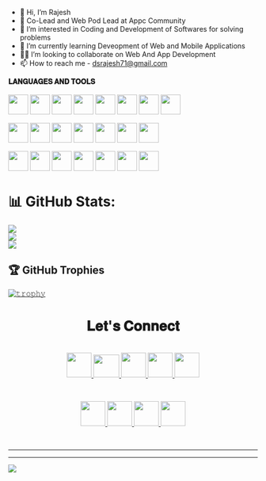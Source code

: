 - 👋 Hi, I’m Rajesh
- 🔰 Co-Lead and Web Pod Lead at Appc Community
- 👀 I’m interested in Coding and Development of Softwares for solving problems
- 🌱 I’m currently learning Deveopment of Web and Mobile Applications
- 🤝🏻 I’m looking to collaborate on Web And App Development
- 📫 How to reach me - dsrajesh71@gmail.com


**𝐋𝐀𝐍𝐆𝐔𝐀𝐆𝐄𝐒 𝐀𝐍𝐃 𝐓𝐎𝐎𝐋𝐒**
<br/>
<br/>
<a href="https://developer.android.com/"><code><img height="40" width="40" src="https://th.bing.com/th/id/R.29a2655fc28970d306e34a3a09639c5d?rik=AZ%2bypycrvk86Eg&riu=http%3a%2f%2fpngimg.com%2fuploads%2fandroid_logo%2fandroid_logo_PNG27.png&ehk=bfjboxpdYpOos3mkfOEcyBrCguPtJTdJ8%2f150RXZU%2b8%3d&risl=&pid=ImgRaw&r=0"></code></a>
<a href="https://java.com/"><code><img height="40" width="40" src="https://images.vexels.com/media/users/3/166401/isolated/preview/b82aa7ac3f736dd78570dd3fa3fa9e24-java-programming-language-icon-by-vexels.png"></code></a>
<a href="https://python.org/"><code><img height="40" width="40" src="https://sdlctraining.in/wp-content/uploads/2021/02/python-logo-980x980.png"></code></a>
<a href="https://firebase.google.com/"><code><img height="40" width="40" src="https://4.bp.blogspot.com/-Fxo_qnGJBj0/WRoDPNdlEII/AAAAAAAABF0/1mSHmv5gleQaCsHKEDgTB3DbNghjCXvZACLcB/s1600/logo_firebase_1920px_clr.png"></code></a>
<a href="https://mysql.com/"><code><img height="40" width="40" src="https://www.mysql.com/common/logos/logo-mysql-170x115.png"></code></a>
<a href="https://developer.mozilla.org/en-US/docs/Web/HTML"><code><img height="40" width="40" src="https://logos-download.com/wp-content/uploads/2017/07/HTML5_badge.png"></code></a>
<a href="https://eclipse.org/"><code><img height="40" width="40" src="https://www.macupdate.com/images/icons512/11662.png"></code></a>
<a href="https://cloud.google.com/"><code><img height="40" width="40" src="https://www.join.law/images/product/google/cloud-icon.png"></code></a>


<a href="https://developer.mozilla.org/en-US/docs/Web/CSS"><code><img height="40" width="40" src="https://cdn.iconscout.com/icon/free/png-256/css-131-722685.png"></code></a>
<a href="https://programiz.com/c-programming"><code><img height="40" width="40" src="https://cdn.iconscout.com/icon/free/png-512/c-programming-569564.png"></code></a>
<a href="https://programiz.com/cpp-programming"><code><img height="40" width="40" src="https://www.naveedashfaq.me/img/c++.png"></code></a>
<a href="https://jupyter.org/"><code><img height="40" width="40" src="https://upload.wikimedia.org/wikipedia/commons/thumb/3/38/Jupyter_logo.svg/1200px-Jupyter_logo.svg.png"></code></a>
<a href="https://developer.android.com/studio/"><code><img height="40" width="40" src="https://www.bing.com/th?id=AMMS_4dda58ba996776e9808695cd828b236a&w=110&h=110&c=7&rs=1&qlt=80&pcl=f9f9f9&o=6&cdv=1&dpr=1.12&pid=16.1"></code></a>
<a href="https://code.visualstudio.com"><code><img height="40" width="40" src="https://mobilemancerblog.blob.core.windows.net/blog/2020/08/vs-code-logo-transp.png"></code></a>
<a href="https://flutter.dev"><code><img height="40" width="40" src="https://iconape.com/wp-content/png_logo_vector/flutter.png"></code></a>


<a href="https://scikit-learn.org/"><code><img height="40" width="40" src="https://scikit-learn.org/stable/_static/scikit-learn-logo-small.png"></code></a>
<a href="https://tensorflow.org"><code><img height="40" width="40" src="https://cdn-images-1.medium.com/fit/c/72/72/1*iDQvKoz7gGHc6YXqvqWWZQ.png"></code></a>
<a href="https://mysql.com"><code><img height="40" width="40" src="https://www.mysql.com/common/logos/logo-mysql-170x115.png"></code></a>
<a href="https://matplotlib.org"><code><img height="40" width="40" src="https://www.bing.com/th?id=OSK.bcae16e4d22506fefc9cbcb0b4d270ae&w=120&h=120&c=7&rs=1&qlt=80&o=6&dpr=1.12&pid=SANGAM"></code></a>
<a href="https://pandas.pydata.org"><code><img height="40" width="40" src="https://th.bing.com/th/id/OIP.oyE3kok2cfWlq-WfLvZwRAHaEK?pid=ImgDet&rs=1"></code></a>
<a href="https://numpy.org"><code><img height="40" width="40" src="https://user-images.githubusercontent.com/50221806/86498222-c4c12800-bd39-11ea-9709-160ad4ba63e1.png"></code></a>
<a href="https://developer.mozilla.org/en-US/docs/Web/javascript"><code><img height="40" width="40" src="https://www.freepnglogos.com/uploads/javascript-png/javascript-vector-logo-yellow-png-transparent-javascript-vector-12.png"></code></a>




# 📊 GitHub Stats:
![](https://github-readme-stats.vercel.app/api?username=rajeshds20&theme=default&hide_border=false&include_all_commits=true&count_private=true)<br/>
![](https://github-readme-streak-stats.herokuapp.com/?user=rajeshds20&theme=default&hide_border=false)<br/>
![](https://github-readme-stats.vercel.app/api/top-langs/?username=rajeshds20&theme=default&hide_border=false&include_all_commits=true&count_private=true&layout=compact)

## 🏆 GitHub Trophies
[![𝚝𝚛𝚘𝚙𝚑𝚢](https://github-profile-trophy.vercel.app/?username=rajeshds20&column=8&margin-w=35&margin-h=35&no-bg=true&no-frame=true&theme=radical)](https://github.com/rajeshds20)
<br>

<!-- connect section -->
<h1 align="center">
𝐋𝐞𝐭'𝐬 𝐂𝐨𝐧𝐧𝐞𝐜𝐭
</h1>

<p align="center">
  <br>
  <a href="https://g.dev/rajeshds" target="_blank">
    <code><img height="50" width="50" src="https://res.cloudinary.com/startup-grind/image/upload/c_fill,dpr_2.0,f_auto,g_center,h_1080,q_100,w_1080/v1/gcs/platform-data-dsc/events/dsclogo_0kDGxf5.png"/></code>
  </a>
  <!--<a href="https://www.youtube.com/channel/">
    <code><img  height="45" width="50" src="https://brandslogos.com/wp-content/uploads/images/large/youtube-icon-logo.png"></code>
  </a>-->
  <a href="mailto:darajesh71@gmail.com" target="_blank">
    <code><img height="46" width="52" src="https://logos-world.net/wp-content/uploads/2020/11/Gmail-Logo.png"></code>
  </a>
  <a href="https://twitter.com/rajeshds55" target="_blank">
    <code><img height="50" width="50" src="https://www.freepnglogos.com/uploads/twitter-logo-png/twitter-logo-vector-png-clipart-1.png"></code>
  </a>
  <a href="https://www.linkedin.com/in/devangamsajjarajesh" target="_blank">
    <code><img height="50" width="50" src="https://cdn-icons-png.flaticon.com/512/174/174857.png"></code>
  </a>
  <a href="https://www.instagram.com/rajeshds20/" target="_blank">
    <code><img height="50" width="50" src="http://assets.stickpng.com/images/580b57fcd9996e24bc43c521.png"></code>
  </a>
</p>
<br/>

<p align="center">
  <a href="https://www.hackerrank.com/dsrajesh71" target="_blank">
    <code><img height="50" width="50" src="https://upload.wikimedia.org/wikipedia/commons/thumb/4/40/HackerRank_Icon-1000px.png/800px-HackerRank_Icon-1000px.png"/></code>
  </a>

  <a href="https://www.codechef.com/users/rajeshds" target="_blank">
    <code><img height="50" width="50" src="https://static.uacdn.net/thumbnail/external-app-icons/ce4fd2180646452aa0b03c3ffa3ef8e2.png"/></code>
  </a>
  
  <a href="https://leetcode.com/dsrajesh71/" target="_blank">
    <code><img height="50" width="50" src="https://upload.wikimedia.org/wikipedia/commons/1/19/LeetCode_logo_black.png"/></code>
  </a>
  <a href="https://auth.geeksforgeeks.org/user/rajeshds/" target="_blank">
    <code><img height="50" width="50" src="https://upload.wikimedia.org/wikipedia/commons/thumb/4/43/GeeksforGeeks.svg/1200px-GeeksforGeeks.svg.png"/></code>
  </a>
  <!--<a href="https://stackoverflow.com/users/" target="_blank">
    <code><img height="50" width="50" src="https://upload.wikimedia.org/wikipedia/commons/thumb/e/ef/Stack_Overflow_icon.svg/768px-Stack_Overflow_icon.svg.png"/></code>
  </a>-->
</p>

<br/>

<hr>

---
[![](https://visitcount.itsvg.in/api?id=rajeshds20&icon=8&color=1)](https://visitcount.itsvg.in)



<!---
Rajeshds20/Rajeshds20 is a ✨ special ✨ repository because its `README.md` (this file) appears on your GitHub profile.
You can click the Preview link to take a look at your changes.
--->
